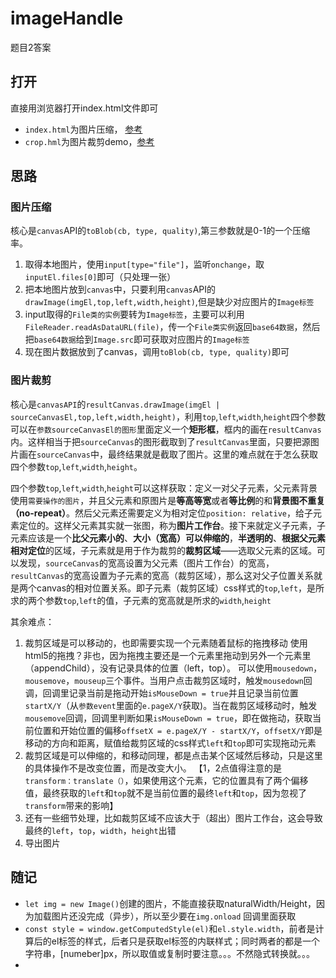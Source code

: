 # imageHandle
题目2答案


## 打开
直接用浏览器打开index.html文件即可

 - `index.html`为图片压缩， [参考](https://segmentfault.com/a/1190000023486410)
 - `crop.hml`为图片裁剪demo，[参考](https://juejin.cn/post/6860024132730519560#heading-5)


## 思路

### 图片压缩
 核心是`canvas`API的`toBlob(cb, type, quality)`,第三参数就是0-1的一个压缩率。
 1. 取得本地图片，使用`input[type="file"]`，监听`onchange`，取`inputEl.files[0]`即可（只处理一张）
 2. 把本地图片放到`canvas`中，只要利用`canvas`API的`drawImage(imgEl,top,left,width,height)`,但是缺少对应图片的`Image标签`
 3. input取得的`File类的实例`要转为`Image标签`，主要可以利用`FileReader.readAsDataURL(file)`，传一个`File类实例`返回`base64数据`，然后把`base64数据`给到`Image.src`即可获取对应图片的`Image标签`
 4. 现在图片数据放到了canvas，调用`toBlob(cb, type, quality)`即可


 ### 图片裁剪

​	核心是`canvasAPI`的`resultCanvas.drawImage(imgEl | sourceCanvasEl,top,left,width,height)`，利用`top`,`left`,`width`,`height`四个参数可以在`参数sourceCanvasEl的图形`里面定义一个**矩形框**，框内的画在`resultCanvas`内。这样相当于把`sourceCanvas`的图形截取到了`resultCanvas`里面，只要把源图片画在`sourceCanvas`中，最终结果就是截取了图片。这里的难点就在于怎么获取四个参数`top`,`left`,`width`,`height`。

​	 四个参数`top`,`left`,`width`,`height`可以这样获取：定义一对父子元素，父元素背景使用`需要操作的图片`，并且父元素和原图片是**等高等宽**或者**等比例**的和**背景图不重复（no-repeat）**。然后父元素还需要定义为相对定位`position: relative`，给子元素定位的。这样父元素其实就一张图，称为**图片工作台**。接下来就定义子元素，子元素应该是一个**比父元素小的**、**大小（宽高）可以伸缩的**，**半透明的**、**根据父元素相对定位**的区域，子元素就是用于作为裁剪的**裁剪区域**——选取父元素的区域。可以发现，`sourceCanvas`的宽高设置为父元素（图片工作台）的宽高，`resultCanvas`的宽高设置为子元素的宽高（裁剪区域），那么这对父子位置关系就是两个canvas的相对位置关系。即子元素（裁剪区域）css样式的`top`,`left`，是所求的两个参数`top`,`left`的值，子元素的宽高就是所求的`width`,`height`

 其余难点：
 1. 裁剪区域是可以移动的，也即需要实现一个元素随着鼠标的拖拽移动
    使用html5的拖拽？非也，因为拖拽主要还是一个元素里拖动到另外一个元素里（appendChild），没有记录具体的位置（left，top）。
    可以使用`mousedown`，`mousemove`，`mouseup`三个事件。当用户点击裁剪区域时，触发`mousedown`回调，回调里记录当前是拖动开始`isMouseDown = true`并且记录当前位置`startX/Y`（从`参数event`里面的`e.pageX/Y`获取)。当在裁剪区域移动时，触发`mousemove`回调，回调里判断如果`isMouseDown = true`，即在做拖动，获取当前位置和开始位置的偏移`offsetX = e.pageX/Y - startX/Y`，`offsetX/Y`即是移动的方向和距离，赋值给裁剪区域的css样式`left`和`top`即可实现拖动元素
 2. 裁剪区域是可以伸缩的，和移动同理，都是点击某个区域然后移动，只是这里的具体操作不是改变位置，而是改变大小。
    【1，2点值得注意的是`transform：translate（）`，如果使用这个元素，它的位置具有了两个偏移值，最终获取的`left`和`top`就不是当前位置的最终`left`和`top`，因为忽视了`transform`带来的影响】
 3. 还有一些细节处理，比如裁剪区域不应该大于（超出）图片工作台，这会导致最终的`left`，`top`，`width`，`height`出错
 4. 导出图片
    


 ## 随记
 - `let img = new Image()`创建的图片，不能直接获取naturalWidth/Height，因为加载图片还没完成（异步），所以至少要在`img.onload` 回调里面获取
 - `const style = window.getComputedStyle(el)`和`el.style.width`，前者是计算后的el标签的样式，后者只是获取el标签的内联样式；同时两者的都是一个字符串，[numeber]px，所以取值或复制时要注意。。。不然隐式转换就。。。
 - 
